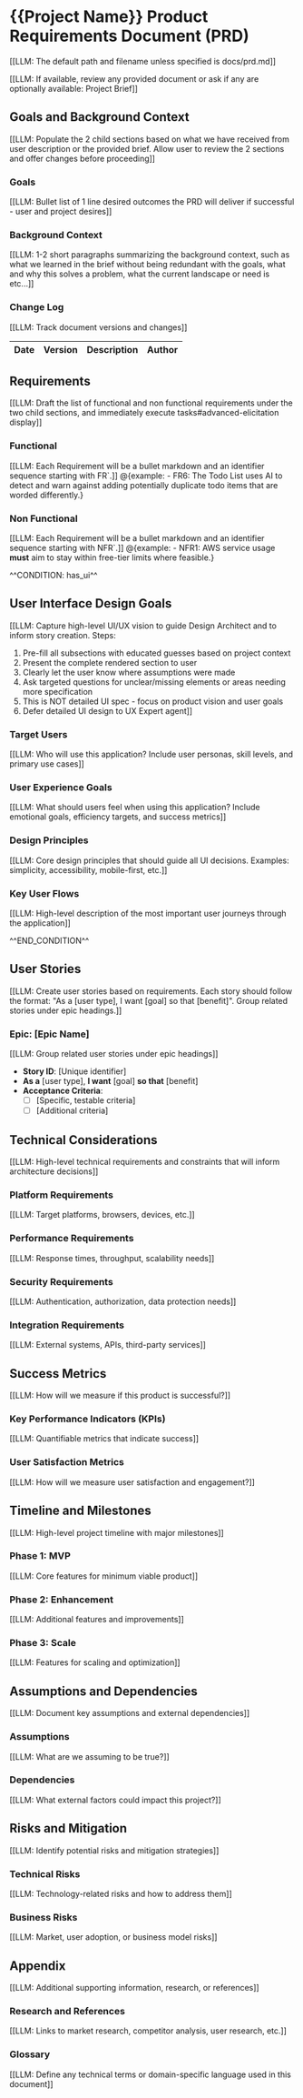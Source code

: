 # {{Project Name}} Product Requirements Document (PRD)

[[LLM: The default path and filename unless specified is docs/prd.md]]

[[LLM: If available, review any provided document or ask if any are optionally available: Project Brief]]

## Goals and Background Context

[[LLM: Populate the 2 child sections based on what we have received from user description or the provided brief. Allow user to review the 2 sections and offer changes before proceeding]]

### Goals

[[LLM: Bullet list of 1 line desired outcomes the PRD will deliver if successful - user and project desires]]

### Background Context

[[LLM: 1-2 short paragraphs summarizing the background context, such as what we learned in the brief without being redundant with the goals, what and why this solves a problem, what the current landscape or need is etc...]]

### Change Log

[[LLM: Track document versions and changes]]

| Date | Version | Description | Author |
| :--- | :------ | :---------- | :----- |

## Requirements

[[LLM: Draft the list of functional and non functional requirements under the two child sections, and immediately execute tasks#advanced-elicitation display]]

### Functional

[[LLM: Each Requirement will be a bullet markdown and an identifier sequence starting with FR`.]]
@{example: - FR6: The Todo List uses AI to detect and warn against adding potentially duplicate todo items that are worded differently.}

### Non Functional

[[LLM: Each Requirement will be a bullet markdown and an identifier sequence starting with NFR`.]]
@{example: - NFR1: AWS service usage **must** aim to stay within free-tier limits where feasible.}

^^CONDITION: has_ui^^

## User Interface Design Goals

[[LLM: Capture high-level UI/UX vision to guide Design Architect and to inform story creation. Steps:

1. Pre-fill all subsections with educated guesses based on project context
2. Present the complete rendered section to user
3. Clearly let the user know where assumptions were made
4. Ask targeted questions for unclear/missing elements or areas needing more specification
5. This is NOT detailed UI spec - focus on product vision and user goals
6. Defer detailed UI design to UX Expert agent]]

### Target Users

[[LLM: Who will use this application? Include user personas, skill levels, and primary use cases]]

### User Experience Goals

[[LLM: What should users feel when using this application? Include emotional goals, efficiency targets, and success metrics]]

### Design Principles

[[LLM: Core design principles that should guide all UI decisions. Examples: simplicity, accessibility, mobile-first, etc.]]

### Key User Flows

[[LLM: High-level description of the most important user journeys through the application]]

^^END_CONDITION^^

## User Stories

[[LLM: Create user stories based on requirements. Each story should follow the format: "As a [user type], I want [goal] so that [benefit]". Group related stories under epic headings.]]

### Epic: [Epic Name]

[[LLM: Group related user stories under epic headings]]

- **Story ID**: [Unique identifier]
- **As a** [user type], **I want** [goal] **so that** [benefit]
- **Acceptance Criteria**:
  - [ ] [Specific, testable criteria]
  - [ ] [Additional criteria]

## Technical Considerations

[[LLM: High-level technical requirements and constraints that will inform architecture decisions]]

### Platform Requirements

[[LLM: Target platforms, browsers, devices, etc.]]

### Performance Requirements

[[LLM: Response times, throughput, scalability needs]]

### Security Requirements

[[LLM: Authentication, authorization, data protection needs]]

### Integration Requirements

[[LLM: External systems, APIs, third-party services]]

## Success Metrics

[[LLM: How will we measure if this product is successful?]]

### Key Performance Indicators (KPIs)

[[LLM: Quantifiable metrics that indicate success]]

### User Satisfaction Metrics

[[LLM: How will we measure user satisfaction and engagement?]]

## Timeline and Milestones

[[LLM: High-level project timeline with major milestones]]

### Phase 1: MVP

[[LLM: Core features for minimum viable product]]

### Phase 2: Enhancement

[[LLM: Additional features and improvements]]

### Phase 3: Scale

[[LLM: Features for scaling and optimization]]

## Assumptions and Dependencies

[[LLM: Document key assumptions and external dependencies]]

### Assumptions

[[LLM: What are we assuming to be true?]]

### Dependencies

[[LLM: What external factors could impact this project?]]

## Risks and Mitigation

[[LLM: Identify potential risks and mitigation strategies]]

### Technical Risks

[[LLM: Technology-related risks and how to address them]]

### Business Risks

[[LLM: Market, user adoption, or business model risks]]

## Appendix

[[LLM: Additional supporting information, research, or references]]

### Research and References

[[LLM: Links to market research, competitor analysis, user research, etc.]]

### Glossary

[[LLM: Define any technical terms or domain-specific language used in this document]]